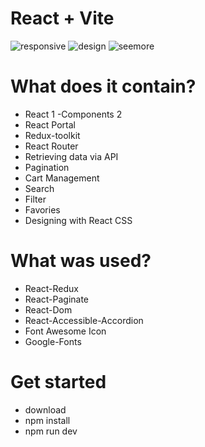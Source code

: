 # React + Vite
![responsive](https://github.com/ycihan0/rickandmorty/assets/133245392/34369ff0-d15e-4428-a423-e330d41bccd3)
![design](https://github.com/ycihan0/rickandmorty/assets/133245392/452d0281-ef6b-43b0-be1c-36d222f9bd22)
![seemore](https://github.com/ycihan0/rickandmorty/assets/133245392/61ece1fa-1f64-435a-bdd6-9cdbf02c9442)

# What does it contain?
- React 1
 -Components 2
- React Portal 
- Redux-toolkit 
- React Router 
- Retrieving data via API
- Pagination
- Cart Management 
- Search
- Filter
- Favories
- Designing with React CSS
# What was used?
- React-Redux
- React-Paginate
- React-Dom
- React-Accessible-Accordion
- Font Awesome Icon
- Google-Fonts
# Get started 
- download
- npm install
- npm run dev


